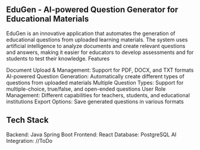 ## EduGen - AI-powered Question Generator for Educational Materials
EduGen is an innovative application that automates the generation of educational questions from uploaded learning materials. The system uses artificial intelligence to analyze documents and create relevant questions and answers, making it easier for educators to develop assessments and for students to test their knowledge.
Features

Document Upload & Management: Support for PDF, DOCX, and TXT formats
AI-powered Question Generation: Automatically create different types of questions from uploaded materials
Multiple Question Types: Support for multiple-choice, true/false, and open-ended questions
User Role Management: Different capabilities for teachers, students, and educational institutions
Export Options: Save generated questions in various formats

## Tech Stack

Backend: Java Spring Boot
Frontend: React
Database: PostgreSQL
AI Integration: //ToDo
